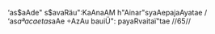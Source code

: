 ‘as$aAde" s$avaRäu":KaAnaAM h"Ainar"syaAepajaAyatae /
‘as$aªacaetas$aAe ÷AzAu bauiÜ": payaRvaitaï"tae //65//
